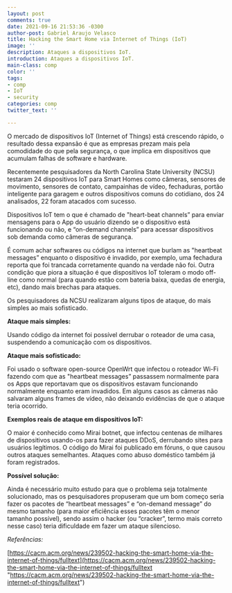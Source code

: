 ```yaml
---
layout: post
comments: true
date: 2021-09-16 21:53:36 -0300
author-post: Gabriel Araujo Velasco
title: Hacking the Smart Home via Internet of Things (IoT)
image: ''
description: Ataques a dispositivos IoT.
introduction: Ataques a dispositivos IoT.
main-class: comp
color: ''
tags:
- comp
- IoT
- security
categories: comp
twitter_text: ''

---
```

O mercado de dispositivos IoT (Internet of Things) está crescendo rápido, o resultado dessa expansão é que as empresas prezam mais pela comodidade do que pela segurança, o que implica em dispositivos que acumulam falhas de software e hardware.

Recentemente pesquisadores da North Carolina State University (NCSU) testaram 24 dispositivos IoT para Smart Homes como câmeras, sensores de movimento, sensores de contato, campainhas de vídeo, fechaduras, portão inteligente para garagem e outros dispositivos comuns do cotidiano, dos 24 analisados, 22 foram atacados com sucesso.

Dispositivos IoT tem o que é chamado de "heart-beat channels” para enviar mensagens para o App do usuário dizendo se o dispositivo está funcionando ou não, e “on-demand channels” para acessar dispositivos sob demanda como câmeras de segurança.

É comum achar softwares ou códigos na internet que burlam as "heartbeat messages” enquanto o dispositivo é invadido, por exemplo, uma fechadura reporta que foi trancada corretamente quando na verdade não foi. Outra condição que piora a situação é que dispositivos IoT toleram o modo off-line como normal (para quando estão com bateria baixa, quedas de energia, etc), dando mais brechas para ataques.

Os pesquisadores da NCSU realizaram alguns tipos de ataque, do mais simples ao mais sofisticado.

**Ataque mais simples:**

Usando código da internet foi possível derrubar o roteador de uma casa, suspendendo a comunicação com os dispositivos.

**Ataque mais sofisticado:**

Foi usado o software open-source OpenWrt que infectou o roteador Wi-Fi fazendo com que as "heartbeat messages” passassem normalmente para os Apps que reportavam que os dispositivos estavam funcionando normalmente enquanto eram invadidos. Em alguns casos as câmeras não salvaram alguns frames de vídeo, não deixando evidências de que o ataque teria ocorrido.

**Exemplos reais de ataque em dispositivos IoT:**

O maior é conhecido como Mirai botnet, que infectou centenas de milhares de dispositivos usando-os para fazer ataques DDoS, derrubando sites para usuários legítimos. O código do Mirai foi publicado em fóruns, o que causou outros ataques semelhantes. Ataques como abuso doméstico também já foram registrados.

**Possível solução:**

Ainda é necessário muito estudo para que o problema seja totalmente solucionado, mas os pesquisadores propuseram que um bom começo seria fazer os pacotes de “heartbeat messages” e “on-demand message” do mesmo tamanho (para maior eficiência esses pacotes têm o menor tamanho possível), sendo assim o hacker (ou “cracker”, termo mais correto nesse caso) teria dificuldade em fazer um ataque silencioso.

_Referências:_

[https://cacm.acm.org/news/239502-hacking-the-smart-home-via-the-internet-of-things/fulltext](https://cacm.acm.org/news/239502-hacking-the-smart-home-via-the-internet-of-things/fulltext "https://cacm.acm.org/news/239502-hacking-the-smart-home-via-the-internet-of-things/fulltext")